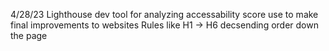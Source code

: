 4/28/23
Lighthouse dev tool for analyzing accessability score
use to make final improvements to websites
Rules like H1 -> H6 decsending order down the page
